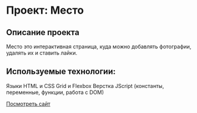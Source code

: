 # Проект: Место

## Описание проекта
Место это интерактивная страница, куда можно добавлять фотографии, удалять их и ставить лайки.

## Используемые технологии:
Языки HTML и CSS
Grid и Flexbox Верстка
JScript (константы, переменные, функции,  работа с DOM)

[Посмотреть сайт](https://vasilevvladv.github.io/mesto/)


